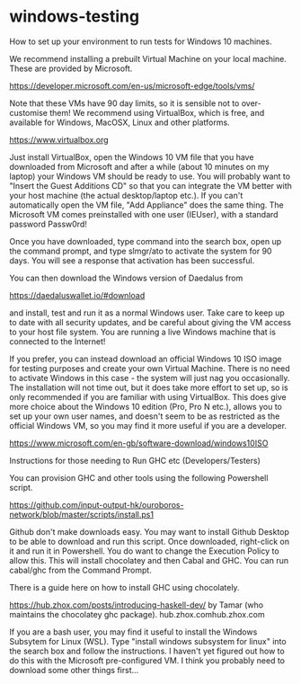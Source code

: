# windows-testing
How to set up your environment to run tests for Windows 10 machines.

We recommend installing a prebuilt Virtual Machine on your local machine.  These are provided by Microsoft.

https://developer.microsoft.com/en-us/microsoft-edge/tools/vms/

Note that these VMs have 90 day limits, so it is sensible not to over-customise them!  We recommend using VirtualBox, which is free, and available for Windows, MacOSX, Linux and other platforms.

https://www.virtualbox.org

Just install VirtualBox, open the Windows 10 VM file that you have downloaded from Microsoft and after a while (about 10 minutes on my laptop) your Windows VM should be ready to use.  You will probably want to "Insert the Guest Additions CD" so that you can integrate the VM better with your host machine (the actual desktop/laptop etc.).  If you can't automatically open the VM file, "Add Appliance" does the same thing.  The Microsoft VM comes preinstalled with one user (IEUser), with a standard password Passw0rd!

Once you have downloaded, type command into the search box, open up the
command prompt, and type slmgr/ato to activate the system for 90 days.
You will see a response that activation has been successful.

You can then download the Windows version of Daedalus from

https://daedaluswallet.io/#download

and install, test and run it as a normal Windows user.  Take care to keep up to date with all security updates, and be careful about giving the VM access to your host file system.  You are running a live Windows machine that is connected to the Internet!


If you prefer, you can instead download an official Windows 10 ISO image for testing purposes and create your own Virtual Machine.  There is no need to activate Windows in this case - the system will just nag you occasionally.  The installation will not time out, but it does take more effort to set up, so is only recommended if you are familiar with using VirtualBox.  This does give more choice about the Windows 10 edition (Pro, Pro N etc.), allows you to set up your own user names, and doesn't seem to be as restricted as the official Windows VM, so you may find it more useful if you are a developer.

https://www.microsoft.com/en-gb/software-download/windows10ISO


Instructions for those needing to Run GHC etc (Developers/Testers)


You can provision GHC and other tools using the following Powershell script.

https://github.com/input-output-hk/ouroboros-network/blob/master/scripts/install.ps1

Github don't make downloads easy.  You may want to install Github Desktop to be able to download and run this script.  Once downloaded, right-click on it and run it in Powershell.  You do want to change the Execution Policy to allow this.
This will install chocolatey and then Cabal and GHC.  You can run cabal/ghc from the Command Prompt.

There is a guide here on how to install GHC using chocolately.

https://hub.zhox.com/posts/introducing-haskell-dev/ by Tamar (who maintains the chocolatey ghc package).
hub.zhox.comhub.zhox.com


If you are a bash user, you may find it useful to install the Windows Subsytem for Linux (WSL).  Type "install windows subsystem for linux" into the search box and follow the instructions.  I haven't yet figured out how to do this with the Microsoft pre-configured VM.  I think you probably need to download some other things first...
